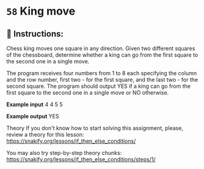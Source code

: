 # `58` King move

## 📝 Instructions:

Chess king moves one square in any direction. Given two different squares of the chessboard, determine whether a king can go from the first square to the second one in a single move.

The program receives four numbers from 1 to 8 each specifying the column and the row number, first two - for the first square, and the last two - for the second square. The program should output YES if a king can go from the first square to the second one in a single move or NO otherwise.



**Example input**
4
4
5
5

**Example output**
YES

Theory
If you don't know how to start solving this assignment, please, review a theory for this lesson:
https://snakify.org/lessons/if_then_else_conditions/ 

You may also try step-by-step theory chunks:
https://snakify.org/lessons/if_then_else_conditions/steps/1/ 
